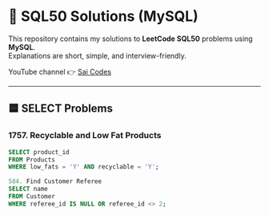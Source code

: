# 📘 SQL50 Solutions (MySQL)

This repository contains my solutions to **LeetCode SQL50** problems using **MySQL**.  
Explanations are short, simple, and interview-friendly.  

YouTube channel 👉 [Sai Codes](https://www.youtube.com/@saicodes)

---

## 🟦 SELECT Problems

### 1757. Recyclable and Low Fat Products
```sql
SELECT product_id
FROM Products
WHERE low_fats = 'Y' AND recyclable = 'Y';

584. Find Customer Referee
SELECT name
FROM Customer
WHERE referee_id IS NULL OR referee_id <> 2;

